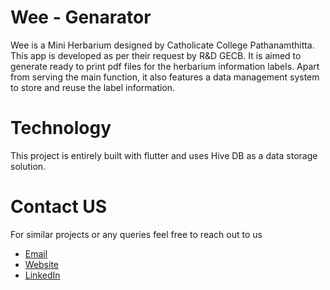 # Wee - Genarator

Wee is a Mini Herbarium designed by Catholicate College Pathanamthitta. This app is developed as per their request by R&D GECB.
It is aimed to generate ready to print pdf files for the herbarium information labels. Apart from serving the main function, it also features a data management system to store and reuse the label information.

# Technology

This project is entirely built with flutter and uses Hive DB as a data storage solution.

# Contact US

For similar projects or any queries feel free to reach out to us

- [Email](mailto:randdgecb@gmail.com)
- [Website](http://www.gecbh.ac.in/)
- [LinkedIn](https://www.linkedin.com/company/r-d-gecbh)
